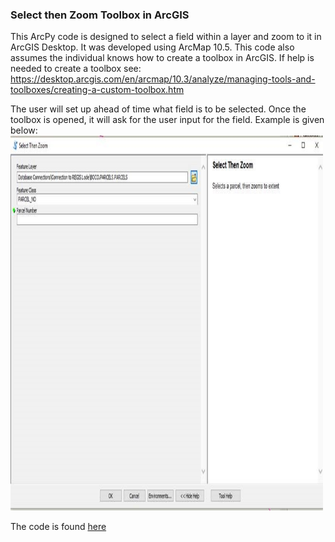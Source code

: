 <h3> Select then Zoom Toolbox in ArcGIS </h3>

This ArcPy code is designed to select a field within a layer and zoom to it in ArcGIS Desktop. It was developed using ArcMap 10.5. This code also assumes the individual knows how to create a toolbox in ArcGIS. If help is needed to create a toolbox see: https://desktop.arcgis.com/en/arcmap/10.3/analyze/managing-tools-and-toolboxes/creating-a-custom-toolbox.htm

The user will set up ahead of time what field is to be selected. Once the toolbox is opened, it will ask for the user input for the field. Example is given below:<br>
<img src="https://github.com/tkravits/Select-Then-Zoom/raw/master/Select-Then-Zoom.jpg" style="width:500px;height:600px;">


The code is found <a href="https://github.com/tkravits/Select-Then-Zoom">here</a>

